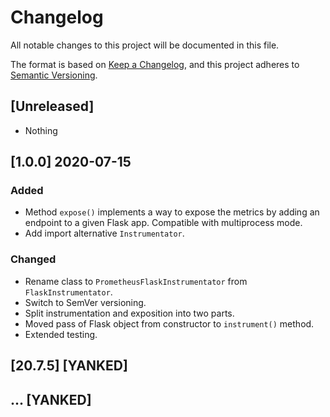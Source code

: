 # Changelog

All notable changes to this project will be documented in this file.

The format is based on [Keep a Changelog](https://keepachangelog.com/en/1.0.0/),
and this project adheres to [Semantic Versioning](https://semver.org/spec/v2.0.0.html).

## [Unreleased]

* Nothing

## [1.0.0] 2020-07-15

### Added

* Method `expose()` implements a way to expose the metrics by adding an 
    endpoint to a given Flask app. Compatible with multiprocess mode.
* Add import alternative `Instrumentator`.

### Changed

* Rename class to `PrometheusFlaskInstrumentator` from `FlaskInstrumentator`.
* Switch to SemVer versioning.
* Split instrumentation and exposition into two parts.
* Moved pass of Flask object from constructor to `instrument()` method.
* Extended testing.

## [20.7.5] [YANKED]

## ... [YANKED]
